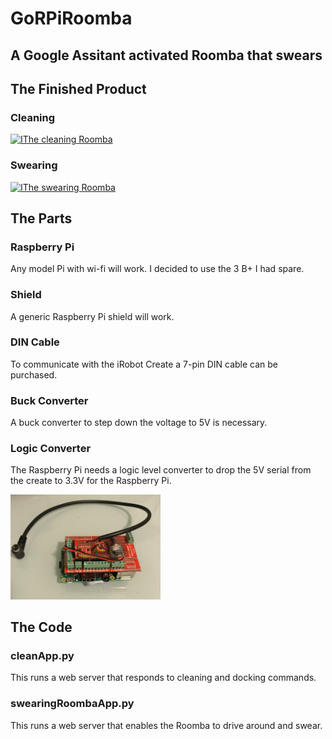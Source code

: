 # GoRPiRoomba
## A Google Assitant activated Roomba that swears

## The Finished Product
### Cleaning
[![IThe cleaning Roomba](https://img.youtube.com/vi/o8MG2z378pQ/0.jpg)](https://www.youtube.com/watch?v=o8MG2z378pQ)

### Swearing
[![IThe swearing Roomba](https://img.youtube.com/vi/5lHFqUazzac/0.jpg)](https://www.youtube.com/watch?v=5lHFqUazzac)


## The Parts

### Raspberry Pi
Any model Pi with wi-fi will work. I decided to use the 3 B+ I had spare.

### Shield
A generic Raspberry Pi shield will work.

### DIN Cable
To communicate with the iRobot Create a 7-pin DIN cable can be purchased.

### Buck Converter
A buck converter to step down the voltage to 5V is necessary.

### Logic Converter
The Raspberry Pi needs a logic level converter to drop the 5V serial from the create to 3.3V for the Raspberry Pi.

<p float="center">
<img src="https://github.com/JamesUnicomb/GoRPiRoomba/blob/master/parts/RPi_shield_0.JPG" width="240" />
</p>

## The Code
### cleanApp.py
This runs a web server that responds to cleaning and docking commands.

### swearingRoombaApp.py
This runs a web server that enables the Roomba to drive around and swear.

